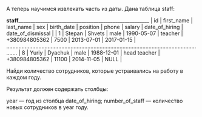 А теперь научимся извлекать часть из даты. Дана таблица staff:

____________________________________staff__________________________________________________________________________________________
| id  |	first_name | last_name | sex    | birth_date | position     | phone         | salary | date_of_hiring | date_of_dismissal |
| 1   |	Stepan     | Shvets    | male   | 1990-05-07 | teacher      | +380984805362 | 7500   | 2013-07-01     | 2017-01-15        |
...................................................................................................................................
| 8   | Yuriy      | Dyachuk   | male   | 1988-12-01 | head teacher | +380984805362 | 11100  | 2014-11-05     | NULL              |

Найди количество сотрудников, которые устраивались на работу в каждом году.

Результат должен содержать столбцы:

year — год из столбца date_of_hiring;
number_of_staff — количество новых сотрудников в year году.




